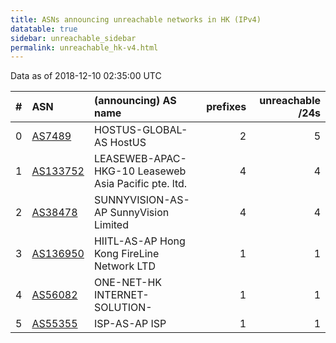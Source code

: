 ```yaml
---
title: ASNs announcing unreachable networks in HK (IPv4)
datatable: true
sidebar: unreachable_sidebar
permalink: unreachable_hk-v4.html
---
```


Data as of 2018-12-10 02:35:00 UTC


<div class="datatable-begin"></div>

|   # | ASN                                      | (announcing) AS name                                 |   prefixes |   unreachable /24s |
|----:|:-----------------------------------------|:-----------------------------------------------------|-----------:|-------------------:|
|   0 | [AS7489](unreachable_AS7489-v4.html)     | HOSTUS-GLOBAL-AS HostUS                              |          2 |                  5 |
|   1 | [AS133752](unreachable_AS133752-v4.html) | LEASEWEB-APAC-HKG-10 Leaseweb Asia Pacific pte. ltd. |          4 |                  4 |
|   2 | [AS38478](unreachable_AS38478-v4.html)   | SUNNYVISION-AS-AP SunnyVision Limited                |          4 |                  4 |
|   3 | [AS136950](unreachable_AS136950-v4.html) | HIITL-AS-AP Hong Kong FireLine Network LTD           |          1 |                  1 |
|   4 | [AS56082](unreachable_AS56082-v4.html)   | ONE-NET-HK INTERNET-SOLUTION-                        |          1 |                  1 |
|   5 | [AS55355](unreachable_AS55355-v4.html)   | ISP-AS-AP ISP                                        |          1 |                  1 |

<div class="datatable-end"></div>